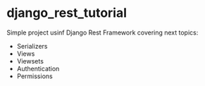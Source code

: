 # django_rest_tutorial

Simple project usinf Django Rest Framework covering next topics:

- Serializers
- Views
- Viewsets
- Authentication
- Permissions
